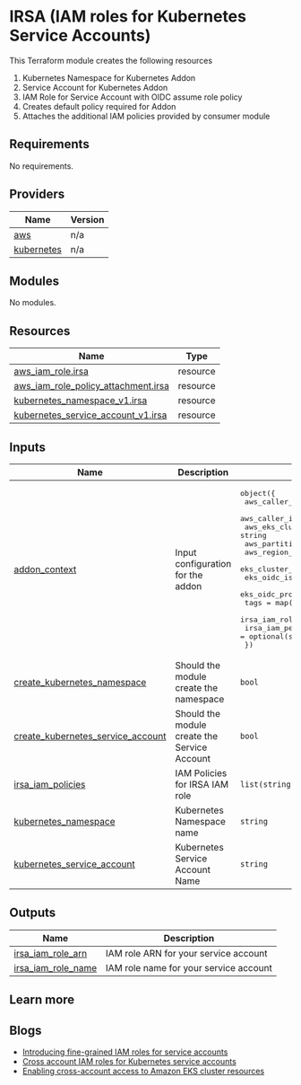 # IRSA (IAM roles for Kubernetes Service Accounts)

This Terraform module creates the following resources

 1. Kubernetes Namespace for Kubernetes Addon
 2. Service Account for Kubernetes Addon
 3. IAM Role for Service Account with OIDC assume role policy
 4. Creates default policy required for Addon
 5. Attaches the additional IAM policies provided by consumer module

 <!--- BEGIN_TF_DOCS --->
## Requirements

No requirements.

## Providers

| Name | Version |
|------|---------|
| <a name="provider_aws"></a> [aws](#provider\_aws) | n/a |
| <a name="provider_kubernetes"></a> [kubernetes](#provider\_kubernetes) | n/a |

## Modules

No modules.

## Resources

| Name | Type |
|------|------|
| [aws_iam_role.irsa](https://registry.terraform.io/providers/hashicorp/aws/latest/docs/resources/iam_role) | resource |
| [aws_iam_role_policy_attachment.irsa](https://registry.terraform.io/providers/hashicorp/aws/latest/docs/resources/iam_role_policy_attachment) | resource |
| [kubernetes_namespace_v1.irsa](https://registry.terraform.io/providers/hashicorp/kubernetes/latest/docs/resources/namespace_v1) | resource |
| [kubernetes_service_account_v1.irsa](https://registry.terraform.io/providers/hashicorp/kubernetes/latest/docs/resources/service_account_v1) | resource |

## Inputs

| Name | Description | Type | Default | Required |
|------|-------------|------|---------|:--------:|
| <a name="input_addon_context"></a> [addon\_context](#input\_addon\_context) | Input configuration for the addon | <pre>object({<br>    aws_caller_identity_account_id = string<br>    aws_caller_identity_arn        = string<br>    aws_eks_cluster_endpoint       = string<br>    aws_partition_id               = string<br>    aws_region_name                = string<br>    eks_cluster_id                 = string<br>    eks_oidc_issuer_url            = string<br>    eks_oidc_provider_arn          = string<br>    tags                           = map(string)<br>    irsa_iam_role_path             = optional(string)<br>    irsa_iam_permissions_boundary  = optional(string)<br>  })</pre> | n/a | yes |
| <a name="input_create_kubernetes_namespace"></a> [create\_kubernetes\_namespace](#input\_create\_kubernetes\_namespace) | Should the module create the namespace | `bool` | `true` | no |
| <a name="input_create_kubernetes_service_account"></a> [create\_kubernetes\_service\_account](#input\_create\_kubernetes\_service\_account) | Should the module create the Service Account | `bool` | `true` | no |
| <a name="input_irsa_iam_policies"></a> [irsa\_iam\_policies](#input\_irsa\_iam\_policies) | IAM Policies for IRSA IAM role | `list(string)` | `[]` | no |
| <a name="input_kubernetes_namespace"></a> [kubernetes\_namespace](#input\_kubernetes\_namespace) | Kubernetes Namespace name | `string` | n/a | yes |
| <a name="input_kubernetes_service_account"></a> [kubernetes\_service\_account](#input\_kubernetes\_service\_account) | Kubernetes Service Account Name | `string` | n/a | yes |

## Outputs

| Name | Description |
|------|-------------|
| <a name="output_irsa_iam_role_arn"></a> [irsa\_iam\_role\_arn](#output\_irsa\_iam\_role\_arn) | IAM role ARN for your service account |
| <a name="output_irsa_iam_role_name"></a> [irsa\_iam\_role\_name](#output\_irsa\_iam\_role\_name) | IAM role name for your service account |

<!--- END_TF_DOCS --->

## Learn more

## Blogs

* [Introducing fine-grained IAM roles for service accounts](https://aws.amazon.com/blogs/opensource/introducing-fine-grained-iam-roles-service-accounts/)
* [Cross account IAM roles for Kubernetes service accounts](https://aws.amazon.com/blogs/containers/cross-account-iam-roles-for-kubernetes-service-accounts/)
* [Enabling cross-account access to Amazon EKS cluster resources](https://aws.amazon.com/blogs/containers/enabling-cross-account-access-to-amazon-eks-cluster-resources/)

